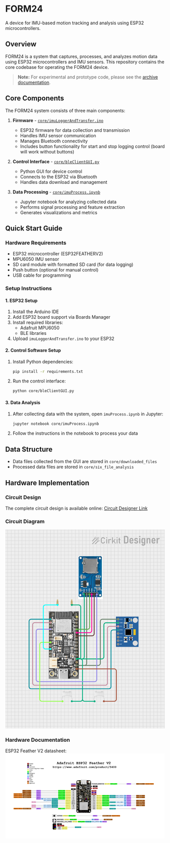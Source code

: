 # FORM24

A device for IMU-based motion tracking and analysis using ESP32 microcontrollers.

## Overview

FORM24 is a system that captures, processes, and analyzes motion data using ESP32 microcontrollers and IMU sensors. This repository contains the core codebase for operating the FORM24 device.

> **Note:** For experimental and prototype code, please see the [archive documentation](archive/README.md).

## Core Components

The FORM24 system consists of three main components:

1. **Firmware** - [`core/imuLoggerAndTransfer.ino`](core/imuLoggerAndTransfer.ino)
   * ESP32 firmware for data collection and transmission
   * Handles IMU sensor communication
   * Manages Bluetooth connectivity
   * Includes button functionality for start and stop logging control (board will work without buttons)

2. **Control Interface** - [`core/bleClientGUI.py`](core/bleClientGUI.py)
   * Python GUI for device control
   * Connects to the ESP32 via Bluetooth
   * Handles data download and management

3. **Data Processing** - [`core/imuProcess.ipynb`](core/imuProcess.ipynb)
   * Jupyter notebook for analyzing collected data
   * Performs signal processing and feature extraction
   * Generates visualizations and metrics

## Quick Start Guide

### Hardware Requirements

* ESP32 microcontroller (ESP32FEATHERV2)
* MPU6050 IMU sensor
* SD card module with formatted SD card (for data logging)
* Push button (optional for manual control)
* USB cable for programming

### Setup Instructions

#### 1. ESP32 Setup

1. Install the Arduino IDE
2. Add ESP32 board support via Boards Manager
3. Install required libraries:
   * Adafruit MPU6050
   * BLE libraries
4. Upload `imuLoggerAndTransfer.ino` to your ESP32

#### 2. Control Software Setup

1. Install Python dependencies:
   ```bash
   pip install -r requirements.txt
   ```

2. Run the control interface:
   ```bash
   python core/bleClientGUI.py
   ```

#### 3. Data Analysis

1. After collecting data with the system, open `imuProcess.ipynb` in Jupyter:
   ```bash
   jupyter notebook core/imuProcess.ipynb
   ```

2. Follow the instructions in the notebook to process your data

## Data Structure

* Data files collected from the GUI are stored in `core/downloaded_files`
* Processed data files are stored in `core/six_file_analysis`

## Hardware Implementation

### Circuit Design

The complete circuit design is available online:
[Circuit Designer Link](https://app.cirkitdesigner.com/project/71fc41e8-6a78-4813-9acc-cf6826728f7b)

### Circuit Diagram

![Circuit Diagram](images/circuit_image_button.png)

### Hardware Documentation

ESP32 Feather V2 datasheet:
![ESP32 Feather V2](images/ESP32FEATHERV2.png)

